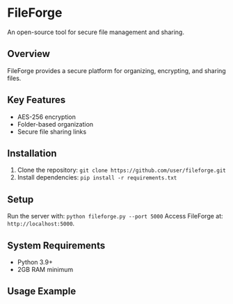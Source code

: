 # FileForge
An open-source tool for secure file management and sharing.
## Overview
FileForge provides a secure platform for organizing, encrypting, and sharing files.
## Key Features
- AES-256 encryption
- Folder-based organization
- Secure file sharing links
## Installation
1. Clone the repository: `git clone https://github.com/user/fileforge.git`
2. Install dependencies: `pip install -r requirements.txt`
## Setup
Run the server with: `python fileforge.py --port 5000`
Access FileForge at: `http://localhost:5000`.
## System Requirements
- Python 3.9+
- 2GB RAM minimum
## Usage Example

